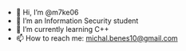 - 👋 Hi, I’m @m7ke06
- 👀 I’m an Information Security student
- 🌱 I’m currently learning C++
- 📫 How to reach me: michal.benes10@gmail.com

<!---
m7ke06/m7ke06 is a ✨ special ✨ repository because its `README.md` (this file) appears on your GitHub profile.
You can click the Preview link to take a look at your changes.
--->
